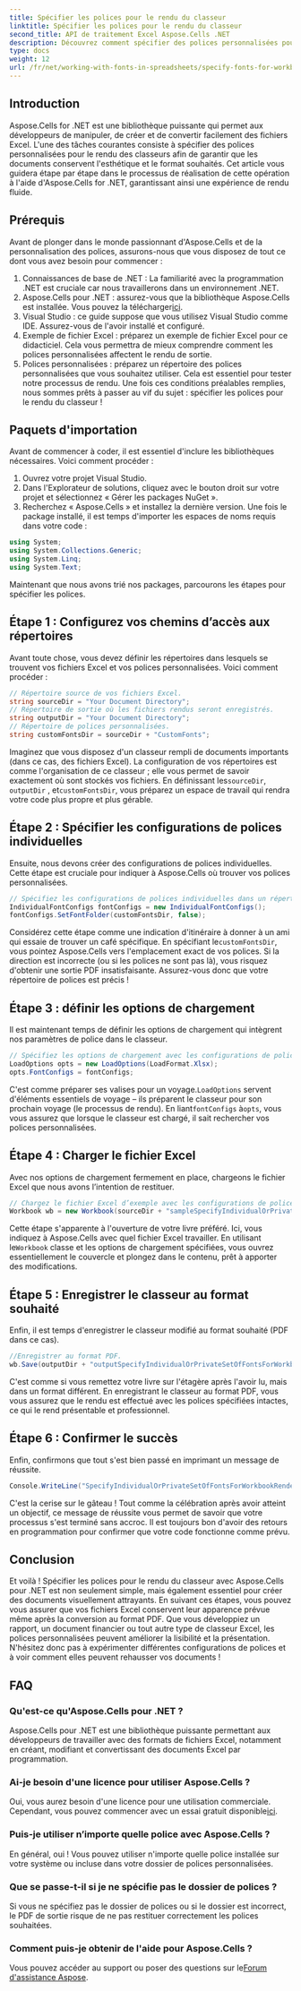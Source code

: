 ```yaml
---
title: Spécifier les polices pour le rendu du classeur
linktitle: Spécifier les polices pour le rendu du classeur
second_title: API de traitement Excel Aspose.Cells .NET
description: Découvrez comment spécifier des polices personnalisées pour le rendu du classeur à l'aide d'Aspose.Cells pour .NET. Un guide étape par étape pour garantir une sortie PDF parfaite.
type: docs
weight: 12
url: /fr/net/working-with-fonts-in-spreadsheets/specify-fonts-for-workbook-rendering/
---
```

## Introduction
Aspose.Cells for .NET est une bibliothèque puissante qui permet aux développeurs de manipuler, de créer et de convertir facilement des fichiers Excel. L'une des tâches courantes consiste à spécifier des polices personnalisées pour le rendu des classeurs afin de garantir que les documents conservent l'esthétique et le format souhaités. Cet article vous guidera étape par étape dans le processus de réalisation de cette opération à l'aide d'Aspose.Cells for .NET, garantissant ainsi une expérience de rendu fluide.
## Prérequis
Avant de plonger dans le monde passionnant d'Aspose.Cells et de la personnalisation des polices, assurons-nous que vous disposez de tout ce dont vous avez besoin pour commencer :
1. Connaissances de base de .NET : La familiarité avec la programmation .NET est cruciale car nous travaillerons dans un environnement .NET.
2.  Aspose.Cells pour .NET : assurez-vous que la bibliothèque Aspose.Cells est installée. Vous pouvez la télécharger[ici](https://releases.aspose.com/cells/net/).
3. Visual Studio : ce guide suppose que vous utilisez Visual Studio comme IDE. Assurez-vous de l'avoir installé et configuré.
4. Exemple de fichier Excel : préparez un exemple de fichier Excel pour ce didacticiel. Cela vous permettra de mieux comprendre comment les polices personnalisées affectent le rendu de sortie.
5. Polices personnalisées : préparez un répertoire des polices personnalisées que vous souhaitez utiliser. Cela est essentiel pour tester notre processus de rendu.
Une fois ces conditions préalables remplies, nous sommes prêts à passer au vif du sujet : spécifier les polices pour le rendu du classeur !
## Paquets d'importation
Avant de commencer à coder, il est essentiel d'inclure les bibliothèques nécessaires. Voici comment procéder :
1. Ouvrez votre projet Visual Studio.
2. Dans l'Explorateur de solutions, cliquez avec le bouton droit sur votre projet et sélectionnez « Gérer les packages NuGet ».
3. Recherchez « Aspose.Cells » et installez la dernière version.
Une fois le package installé, il est temps d'importer les espaces de noms requis dans votre code :
```csharp
using System;
using System.Collections.Generic;
using System.Linq;
using System.Text;
```
Maintenant que nous avons trié nos packages, parcourons les étapes pour spécifier les polices.
## Étape 1 : Configurez vos chemins d’accès aux répertoires
Avant toute chose, vous devez définir les répertoires dans lesquels se trouvent vos fichiers Excel et vos polices personnalisées. Voici comment procéder :
```csharp
// Répertoire source de vos fichiers Excel.
string sourceDir = "Your Document Directory";
// Répertoire de sortie où les fichiers rendus seront enregistrés.
string outputDir = "Your Document Directory";
// Répertoire de polices personnalisées.
string customFontsDir = sourceDir + "CustomFonts";
```

Imaginez que vous disposez d'un classeur rempli de documents importants (dans ce cas, des fichiers Excel). La configuration de vos répertoires est comme l'organisation de ce classeur ; elle vous permet de savoir exactement où sont stockés vos fichiers. En définissant les`sourceDir`, `outputDir` , et`customFontsDir`, vous préparez un espace de travail qui rendra votre code plus propre et plus gérable.
## Étape 2 : Spécifier les configurations de polices individuelles
Ensuite, nous devons créer des configurations de polices individuelles. Cette étape est cruciale pour indiquer à Aspose.Cells où trouver vos polices personnalisées.
```csharp
// Spécifiez les configurations de polices individuelles dans un répertoire de polices personnalisé.
IndividualFontConfigs fontConfigs = new IndividualFontConfigs();
fontConfigs.SetFontFolder(customFontsDir, false);
```
 Considérez cette étape comme une indication d'itinéraire à donner à un ami qui essaie de trouver un café spécifique. En spécifiant le`customFontsDir`, vous pointez Aspose.Cells vers l'emplacement exact de vos polices. Si la direction est incorrecte (ou si les polices ne sont pas là), vous risquez d'obtenir une sortie PDF insatisfaisante. Assurez-vous donc que votre répertoire de polices est précis !
## Étape 3 : définir les options de chargement
Il est maintenant temps de définir les options de chargement qui intègrent nos paramètres de police dans le classeur.
```csharp
// Spécifiez les options de chargement avec les configurations de polices.
LoadOptions opts = new LoadOptions(LoadFormat.Xlsx);
opts.FontConfigs = fontConfigs;
```
 C'est comme préparer ses valises pour un voyage.`LoadOptions` servent d'éléments essentiels de voyage – ils préparent le classeur pour son prochain voyage (le processus de rendu). En liant`fontConfigs` à`opts`, vous vous assurez que lorsque le classeur est chargé, il sait rechercher vos polices personnalisées.
## Étape 4 : Charger le fichier Excel
Avec nos options de chargement fermement en place, chargeons le fichier Excel que nous avons l’intention de restituer.
```csharp
// Chargez le fichier Excel d’exemple avec les configurations de polices individuelles.
Workbook wb = new Workbook(sourceDir + "sampleSpecifyIndividualOrPrivateSetOfFontsForWorkbookRendering.xlsx", opts);
```
 Cette étape s'apparente à l'ouverture de votre livre préféré. Ici, vous indiquez à Aspose.Cells avec quel fichier Excel travailler. En utilisant le`Workbook` classe et les options de chargement spécifiées, vous ouvrez essentiellement le couvercle et plongez dans le contenu, prêt à apporter des modifications.
## Étape 5 : Enregistrer le classeur au format souhaité
Enfin, il est temps d'enregistrer le classeur modifié au format souhaité (PDF dans ce cas).
```csharp
//Enregistrer au format PDF.
wb.Save(outputDir + "outputSpecifyIndividualOrPrivateSetOfFontsForWorkbookRendering.pdf", SaveFormat.Pdf);
```
C'est comme si vous remettez votre livre sur l'étagère après l'avoir lu, mais dans un format différent. En enregistrant le classeur au format PDF, vous vous assurez que le rendu est effectué avec les polices spécifiées intactes, ce qui le rend présentable et professionnel.
## Étape 6 : Confirmer le succès
Enfin, confirmons que tout s'est bien passé en imprimant un message de réussite.
```csharp
Console.WriteLine("SpecifyIndividualOrPrivateSetOfFontsForWorkbookRendering executed successfully.");
```
C'est la cerise sur le gâteau ! Tout comme la célébration après avoir atteint un objectif, ce message de réussite vous permet de savoir que votre processus s'est terminé sans accroc. Il est toujours bon d'avoir des retours en programmation pour confirmer que votre code fonctionne comme prévu.
## Conclusion
Et voilà ! Spécifier les polices pour le rendu du classeur avec Aspose.Cells pour .NET est non seulement simple, mais également essentiel pour créer des documents visuellement attrayants. En suivant ces étapes, vous pouvez vous assurer que vos fichiers Excel conservent leur apparence prévue même après la conversion au format PDF. Que vous développiez un rapport, un document financier ou tout autre type de classeur Excel, les polices personnalisées peuvent améliorer la lisibilité et la présentation. N'hésitez donc pas à expérimenter différentes configurations de polices et à voir comment elles peuvent rehausser vos documents !
## FAQ
### Qu'est-ce qu'Aspose.Cells pour .NET ?  
Aspose.Cells pour .NET est une bibliothèque puissante permettant aux développeurs de travailler avec des formats de fichiers Excel, notamment en créant, modifiant et convertissant des documents Excel par programmation.
### Ai-je besoin d'une licence pour utiliser Aspose.Cells ?  
 Oui, vous aurez besoin d'une licence pour une utilisation commerciale. Cependant, vous pouvez commencer avec un essai gratuit disponible[ici](https://releases.aspose.com/).
### Puis-je utiliser n’importe quelle police avec Aspose.Cells ?  
En général, oui ! Vous pouvez utiliser n'importe quelle police installée sur votre système ou incluse dans votre dossier de polices personnalisées.
### Que se passe-t-il si je ne spécifie pas le dossier de polices ?  
Si vous ne spécifiez pas le dossier de polices ou si le dossier est incorrect, le PDF de sortie risque de ne pas restituer correctement les polices souhaitées.
### Comment puis-je obtenir de l'aide pour Aspose.Cells ?  
 Vous pouvez accéder au support ou poser des questions sur le[Forum d'assistance Aspose](https://forum.aspose.com/c/cells/9).